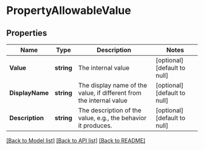 # PropertyAllowableValue

## Properties
Name | Type | Description | Notes
------------ | ------------- | ------------- | -------------
**Value** | **string** | The internal value | [optional] [default to null]
**DisplayName** | **string** | The display name of the value, if different from the internal value | [optional] [default to null]
**Description** | **string** | The description of the value, e.g., the behavior it produces. | [optional] [default to null]

[[Back to Model list]](../README.md#documentation-for-models) [[Back to API list]](../README.md#documentation-for-api-endpoints) [[Back to README]](../README.md)

